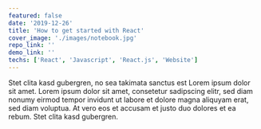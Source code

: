 ```yaml
---
featured: false
date: '2019-12-26'
title: 'How to get started with React'
cover_image: './images/notebook.jpg'
repo_link: ''
demo_link: ''
techs: ['React', 'Javascript', 'React.js', 'Website']
---
```


Stet clita kasd gubergren, no sea takimata sanctus est Lorem ipsum dolor sit amet. Lorem ipsum dolor sit amet, consetetur sadipscing elitr, sed diam nonumy eirmod tempor invidunt ut labore et dolore magna aliquyam erat, sed diam voluptua. At vero eos et accusam et justo duo dolores et ea rebum. Stet clita kasd gubergren.
